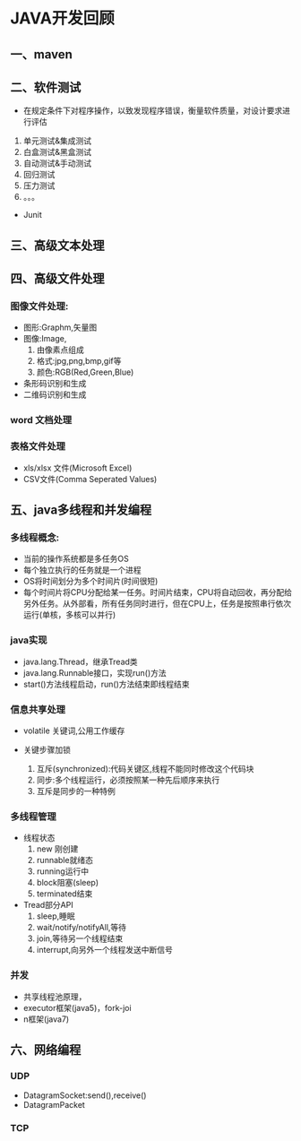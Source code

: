 # JAVA开发回顾

## 一、maven

## 二、软件测试

* 在规定条件下对程序操作，以致发现程序错误，衡量软件质量，对设计要求进行评估

1. 单元测试&集成测试
2. 白盒测试&黑盒测试
3. 自动测试&手动测试
4. 回归测试
5. 压力测试
6. 。。。

* Junit

## 三、高级文本处理

## 四、高级文件处理

### 图像文件处理:

* 图形:Graphm,矢量图
* 图像:Image,
  1. 由像素点组成
  2. 格式:jpg,png,bmp,gif等
  3. 颜色:RGB(Red,Green,Blue)
* 条形码识别和生成
* 二维码识别和生成

### word 文档处理

### 表格文件处理

* xls/xlsx 文件(Microsoft Excel)
* CSV文件(Comma Seperated Values)

## 五、java多线程和并发编程

### 多线程概念:

* 当前的操作系统都是多任务OS
* 每个独立执行的任务就是一个进程
* OS将时间划分为多个时间片(时间很短)
* 每个时间片将CPU分配给某一任务。时间片结束，CPU将自动回收，再分配给另外任务。从外部看，所有任务同时进行，但在CPU上，任务是按照串行依次运行(单核，多核可以并行)

### java实现 

* java.lang.Thread，继承Tread类
* java.lang.Runnable接口，实现run()方法
* start()方法线程启动，run()方法结束即线程结束

### 信息共享处理

* volatile 关键词,公用工作缓存

* 关键步骤加锁
  1. 互斥(synchronized):代码关键区,线程不能同时修改这个代码块
  2. 同步:多个线程运行，必须按照某一种先后顺序来执行
  3. 互斥是同步的一种特例

### 多线程管理

* 线程状态
  1. new 刚创建
  2. runnable就绪态
  3. running运行中
  4. block阻塞(sleep)
  5. terminated结束
* Tread部分API
  1. sleep,睡眠
  2. wait/notify/notifyAll,等待
  3. join,等待另一个线程结束
  4. interrupt,向另外一个线程发送中断信号

### 并发

* 共享线程池原理，
* executor框架(java5)，fork-joi
* n框架(java7)



## 六、网络编程

### UDP

* DatagramSocket:send(),receive()
* DatagramPacket

### TCP





